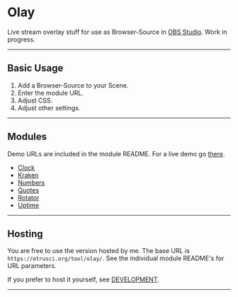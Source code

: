 # Olay

Live stream overlay stuff for use as Browser-Source in [OBS Studio](https://github.com/obsproject/obs-studio). Work in progress.

---

## Basic Usage

1. Add a Browser-Source to your Scene.
2. Enter the module URL.
3. Adjust CSS.
4. Adjust other settings.

---

## Modules

Demo URLs are included in the module README. For a live demo go [there](https://etrusci.org/tool/olay/demo.html).

- [Clock](./app/mod/clock/README.md)
- [Kraken](./app/mod/kraken/README.md)
- [Numbers](./app/mod/numbers/README.md)
- [Quotes](./app/mod/quotes/README.md)
- [Rotator](./app/mod/rotator/README.md)
- [Uptime](./app/mod/uptime/README.md)

---

## Hosting

You are free to use the version hosted by me. The base URL is `https://etrusci.org/tool/olay/`. See the individual module README's for URL parameters.

If you prefer to host it yourself, see [DEVELOPMENT](./DEVELOPMENT.md).

---
